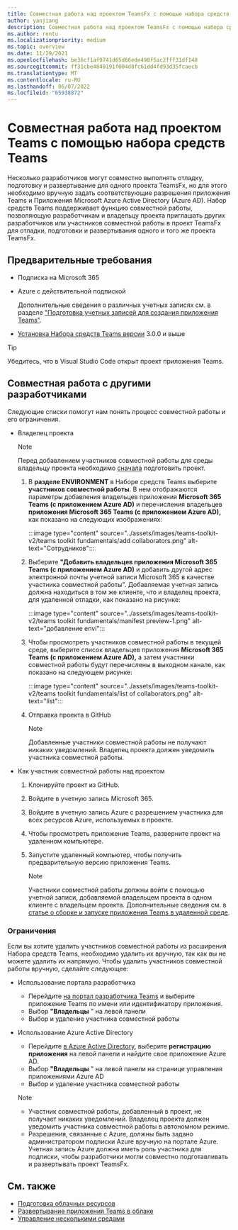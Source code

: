 ```yaml
---
title: Совместная работа над проектом TeamsFx с помощью набора средств Teams
author: yanjiang
description: Совместная работа над проектом TeamsFx с помощью набора средств Teams
ms.author: rentu
ms.localizationpriority: medium
ms.topic: overview
ms.date: 11/29/2021
ms.openlocfilehash: be36cf1af9741d65d66ede498f5ac2fff31df148
ms.sourcegitcommit: ff31cbe4840191f004d8fc61dd4fd93d35fcaecb
ms.translationtype: MT
ms.contentlocale: ru-RU
ms.lasthandoff: 06/07/2022
ms.locfileid: "65938872"
---
```

# <a name="collaborate-on-teams-project-using-teams-toolkit"></a>Совместная работа над проектом Teams с помощью набора средств Teams

Несколько разработчиков могут совместно выполнять отладку, подготовку и развертывание для одного проекта TeamsFx, но для этого необходимо вручную задать соответствующие разрешения приложения Teams и Приложения Microsoft Azure Active Directory (Azure AD). Набор средств Teams поддерживает функцию совместной работы, позволяющую разработчикам и владельцу проекта приглашать других разработчиков или участников совместной работы в проект TeamsFx для отладки, подготовки и развертывания одного и того же проекта TeamsFx.

## <a name="prerequisites"></a>Предварительные требования

* Подписка на Microsoft 365
* Azure с действительной подпиской
  
  Дополнительные сведения о различных учетных записях см. в разделе ["Подготовка учетных записей для создания приложения Teams"](accounts.md).

* [Установка Набора средств Teams версии](https://marketplace.visualstudio.com/items?itemName=TeamsDevApp.ms-teams-vscode-extension) 3.0.0 и выше

> [!TIP]
> Убедитесь, что в Visual Studio Code открыт проект приложения Teams.

## <a name="collaborate-with-other-developers"></a>Совместная работа с другими разработчиками

Следующие списки помогут нам понять процесс совместной работы и его ограничения.

* Владелец проекта

  > [!NOTE]
  > Перед добавлением участников совместной работы для среды владельцу проекта необходимо [сначала](provision.md) подготовить проект.

  1. В **разделе ENVIRONMENT** в Наборе средств Teams выберите **участников совместной работы**. В нем отображаются параметры добавления владельцев приложения **Microsoft 365 Teams (с приложением Azure AD)** и перечисления владельцев **приложения Microsoft 365 Teams (с приложением Azure AD),** как показано на следующих изображениях:

     :::image type="content" source="../assets/images/teams-toolkit-v2/teams toolkit fundamentals/add collaborators.png" alt-text="Сотрудников":::

  2. Выберите **"Добавить владельцев приложения Microsoft 365 Teams (с приложением Azure AD)** и добавить другой адрес электронной почты учетной записи Microsoft 365 в качестве участника совместной работы". Добавляемая учетная запись должна находиться в том же клиенте, что и владелец проекта, для удаленной отладки, как показано на рисунке:

     :::image type="content" source="../assets/images/teams-toolkit-v2/teams toolkit fundamentals/manifest preview-1.png" alt-text="добавление envi":::

  3. Чтобы просмотреть участников совместной работы в текущей среде, выберите список владельцев приложения **Microsoft 365 Teams (с приложением Azure AD),** а затем участники совместной работы будут перечислены в выходном канале, как показано на следующем рисунке:

     :::image type="content" source="../assets/images/teams-toolkit-v2/teams toolkit fundamentals/list of collaborators.png" alt-text="list":::

  4. Отправка проекта в GitHub

     > [!NOTE]
     > Добавленные участники совместной работы не получают никаких уведомлений. Владелец проекта должен уведомить участника совместной работы.

* Как участник совместной работы над проектом

  1. Клонируйте проект из GitHub.
  2. Войдите в учетную запись Microsoft 365.
  3. Войдите в учетную запись Azure с разрешением участника для всех ресурсов Azure, используемых в проекте.
  4. Чтобы просмотреть приложение Teams, разверните проект на удаленном компьютере.
  5. Запустите удаленный компьютер, чтобы получить предварительную версию приложения Teams.

     > [!NOTE]
     > Участники совместной работы должны войти с помощью учетной записи, добавляемой владельцем проекта в одном клиенте с владельцем проекта. Дополнительные сведения см. в [статье о сборке и запуске приложения Teams в удаленной среде](/microsoftteams/platform/sbs-gs-javascript?tabs=vscode%2Cvsc%2Cviscode%2Cvcode&tutorial-step=3&branch).

### <a name="limitations"></a>Ограничения

Если вы хотите удалить участников совместной работы из расширения Набора средств Teams, необходимо удалить их вручную, так как вы не можете удалить их напрямую. Чтобы удалить участников совместной работы вручную, сделайте следующее:

* Использование портала разработчика

  * Перейдите [на портал разработчика Teams](https://dev.teams.microsoft.com/home) и выберите приложение Teams по имени или идентификатору приложения.
  * Выбор **"Владельцы** " на левой панели
  * Выбор и удаление участника совместной работы

* Использование Azure Active Directory

  * Перейдите [в Azure Active Directory](https://ms.portal.azure.com/#blade/Microsoft_AAD_IAM/ActiveDirectoryMenuBlade/RegisteredApps), выберите **регистрацию приложения** на левой панели и найдите свое приложение Azure AD.
  * Выбор **"Владельцы** " на левой панели на странице управления приложениями Azure AD
  * Выбор и удаление участника совместной работы

   > [!NOTE]
   >
   > * Участник совместной работы, добавленный в проект, не получает никаких уведомлений. Владелец проекта должен уведомить участника совместной работы в автономном режиме.
   > * Разрешения, связанные с Azure, должны быть задано администратором подписки Azure вручную на портале Azure. Учетная запись Azure должна иметь роль участника для подписки, чтобы разработчики могли совместно подготавливать и развертывать проект TeamsFx.

## <a name="see-also"></a>См. также

* [Подготовка облачных ресурсов](provision.md)
* [Развертывание приложения Teams в облаке](deploy.md)
* [Управление несколькими средами](TeamsFx-multi-env.md)
